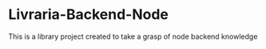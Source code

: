 # Livraria-Backend-Node

This is a library project created to take a grasp of node backend knowledge